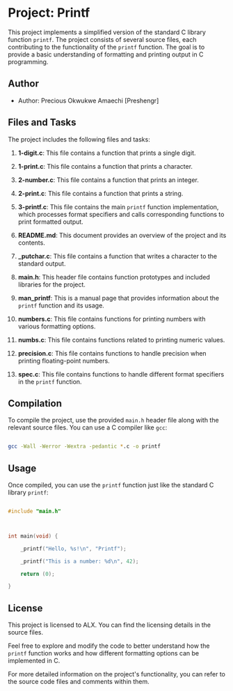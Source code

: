 # Project: Printf

This project implements a simplified version of the standard C library function `printf`. The project consists of several source files, each contributing to the functionality of the `printf` function. The goal is to provide a basic understanding of formatting and printing output in C programming.

## Author

- Author: Precious Okwukwe Amaechi [Preshengr]

## Files and Tasks

The project includes the following files and tasks:

1. **1-digit.c**: This file contains a function that prints a single digit.
2. **1-print.c**: This file contains a function that prints a character.
3. **2-number.c**: This file contains a function that prints an integer.
4. **2-print.c**: This file contains a function that prints a string.
5. **3-printf.c**: This file contains the main `printf` function implementation, which processes format specifiers and calls corresponding functions to print formatted output.
6. **README.md**: This document provides an overview of the project and its contents.
7. **_putchar.c**: This file contains a function that writes a character to the standard output.
8. **main.h**: This header file contains function prototypes and included libraries for the project.
9. **man_printf**: This is a manual page that provides information about the `printf` function and its usage.
10. **numbers.c**: This file contains functions for printing numbers with various formatting options.
11. **numbs.c**: This file contains functions related to printing numeric values.
12. **precision.c**: This file contains functions to handle precision when printing floating-point numbers.
13. **spec.c**: This file contains functions to handle different format specifiers in the `printf` function.

## Compilation

To compile the project, use the provided `main.h` header file along with the relevant source files. You can use a C compiler like `gcc`:

```bash
gcc -Wall -Werror -Wextra -pedantic *.c -o printf
```

## Usage

Once compiled, you can use the `printf` function just like the standard C library `printf`:

```c
#include "main.h"

int main(void) {
    _printf("Hello, %s!\n", "Printf");
    _printf("This is a number: %d\n", 42);
    return (0);
}
```

## License

This project is licensed to ALX. You can find the licensing details in the source files.

Feel free to explore and modify the code to better understand how the `printf` function works and how different formatting options can be implemented in C.

For more detailed information on the project's functionality, you can refer to the source code files and comments within them.

